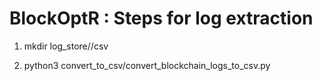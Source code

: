 # BlockOptR : Steps for log extraction
1. mkdir log_store/<directory name in log_store>/csv

2. python3 convert_to_csv/convert_blockchain_logs_to_csv.py <directory name in log_store>

